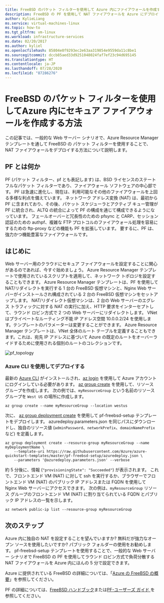 ```yaml
---
title: FreeBSD のパケット フィルターを使用して Azure 内にファイアウォールを作成する
description: FreeBSD の PF を使用して NAT ファイアウォールを Azure にデプロイする方法について説明します。
author: KylieLiang
ms.service: virtual-machines-linux
ms.topic: how-to
ms.tgt_pltfrm: vm-linux
ms.workload: infrastructure-services
ms.date: 02/20/2017
ms.author: kyliel
ms.openlocfilehash: 85804e0f9293ec2e63aa319854e9559da11c8be1
ms.sourcegitcommit: dccb85aed33d9251048024faf7ef23c94d695145
ms.translationtype: HT
ms.contentlocale: ja-JP
ms.lasthandoff: 07/28/2020
ms.locfileid: "87286276"
---
```

# <a name="how-to-use-freebsds-packet-filter-to-create-a-secure-firewall-in-azure"></a>FreeBSD のパケット フィルターを使用してAzure 内にセキュア ファイアウォールを作成する方法
この記事では、一般的な Web サーバー シナリオで、Azure Resource Manager テンプレートを通して FreeBSD の パケット フィルターを使用することで、NAT ファイアウォールをデプロイする方法について説明します。

## <a name="what-is-pf"></a>PF とは何か
PF (パケット フィルター、pf とも表記します) は、BSD ライセンスのステートフルなパケット フィルターであり、ファイアウォール ソフトウェアの中心部です。 PF は急速に進化し、現在は、利用可能なその他のファイアウォールを上回る多様な利点を備えています。 ネットワーク アドレス変換 (NAT) は、最初から PF に含まれており、その後、パケット スケジューラとアクティブ キュー管理が PF に統合され、ALTQ の統合によって PF の構成を通じて構成できるようになっています。 フェールオーバーと冗長性のための pfsync と CARP、セッション認証のための authpf、複雑な FTP プロトコルのファイアウォール処理を容易にするための ftp-proxy などの機能も PF を拡張しています。 要するに、PF は、強力かつ機能豊富なファイアウォールです。 

## <a name="get-started"></a>はじめに
Web サーバー用のクラウドにセキュア ファイアウォールを設定することに関心があるのであれば、今すぐ始めましょう。 Azure Resource Manager テンプレートで使用されているスクリプトを適用して、ネットワーク トポロジを設定することもできます。
Azure Resource Manager テンプレートは、PF を使用して NAT/リダイレクトを実行する 1 台の FreeBSD 仮想マシンと、Nginx Web サーバーがインストールされ構成されている 2 台の FreeBSD 仮想マシンをセットアップします。 NAT/リダイレクト仮想マシンは、2 台の Web サーバーのエグレス トラフィックに対する NAT の実行に加え、HTTP 要求をインターセプトして、ラウンド ロビン方式で 2 つの Web サーバーにリダイレクトします。 VNet はプライベートなルーティング不能 IP アドレス空間 10.0.0.2/24 を使用します。テンプレートのパラメーターは変更することができます。 Azure Resource Manager テンプレートは、VNet 全体のルート テーブルを定義することもできます。これは、宛先 IP アドレスに基づいて Azure の既定のルートをオーバーライドするために使用される個別のルートのコレクションです。 

![pf_topology](./media/freebsd-pf-nat/pf_topology.jpg)
    
### <a name="deploy-through-azure-cli"></a>Azure CLI を使用してデプロイする
最新の [Azure CLI](/cli/azure/install-az-cli2) がインストールされ、[az login](/cli/azure/reference-index) を使用して Azure アカウントにログインしている必要があります。 [az group create](/cli/azure/group) を使用して、リソース グループを作成します。 次の例では、`myResourceGroup` という名前のリソース グループを `West US` の場所に作成します。

```azurecli
az group create --name myResourceGroup --location westus
```

次に、 [az group deployment create](/cli/azure/group/deployment) を使用して pf-freebsd-setup テンプレートをデプロイします。 azuredeploy.parameters.json を同じパスにダウンロードし、独自のリソース値 (`adminPassword`、`networkPrefix`、`domainNamePrefix` など) を定義します。 

```azurecli
az group deployment create --resource-group myResourceGroup --name myDeploymentName \
    --template-uri https://raw.githubusercontent.com/Azure/azure-quickstart-templates/master/pf-freebsd-setup/azuredeploy.json \
    --parameters '@azuredeploy.parameters.json' --verbose
```

約 5 分後に、情報 (`"provisioningState": "Succeeded"`) が表示されます。 これで、フロントエンド VM (NAT) に対して ssh を実行するか、ブラウザーでフロントエンド VM (NAT) のパブリック IP アドレスまたは FQDN を使用して Nginx Web サーバーにアクセスできます。 次の例は、`myResourceGroup` リソース グループのフロントエンド VM (NAT) に割り当てられている FQDN とパブリック IP アドレスの一覧を示します。 

```azurecli
az network public-ip list --resource-group myResourceGroup
```
    
## <a name="next-steps"></a>次のステップ
Azure 内に独自の NAT を設定することを望んでいますか? 無料だが強力なオープン ソースを使用したいですか? パブリック フォルダーの使用をお勧めします。 pf-freebsd-setup テンプレートを使用することで、一般的な Web サーバー シナリオで FreeBSD の PF を使用してラウンド ロビン方式で負荷分散する NAT ファイアウォールを Azure 内にほんの 5 分で設定できます。 

Azure に提供されている FreeBSD の詳細については、「[Azure の FreeBSD の概要](freebsd-intro-on-azure.md)」を参照してください。

PF の詳細については、[FreeBSD ハンドブック](https://www.freebsd.org/doc/handbook/firewalls-pf.html)または[PF-ユーザーズ ガイド ](https://www.freebsd.org/doc/handbook/firewalls-pf.html)を参照してください。
